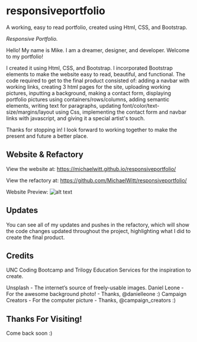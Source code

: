 # responsiveportfolio

A working, easy to read portfolio, created using Html, CSS, and Bootstrap.

_Responsive Portfolio._


Hello! My name is Mike. I am a dreamer, designer, and developer. Welcome to my portfolio!

I created it using Html, CSS, and Bootstrap. I incorporated Bootstrap elements to make the website easy to read, beautiful, and functional. The code required to get to the final product consisted of: adding a navbar with working links, creating 3 html pages for the site, uploading working pictures, inputting a background, making a contact form, displaying portfolio pictures using containers/rows/columns, adding semantic elements, writing text for paragraphs, updating font/color/text-size/margins/layout using Css, implementing the contact form and navbar links with javascript, and giving it a special artist's touch. 

Thanks for stopping in! I look forward to working together to make the present and future a better place. 

## Website & Refactory

View the website at: https://michaelwitt.github.io/responsiveportfolio/

View the refactory at: https://github.com/MichaelWitt/responsiveportfolio/

Website Preview: ![alt text](https://michaelwitt.github.io/responsiveportfolio/responsiveportfolio.png)

## Updates

You can see all of my updates and pushes in the refactory, which will show the code changes updated throughout the project, highlighting what I did to create the final product.

## Credits

UNC Coding Bootcamp and Trilogy Education Services for the inspiration to create.

Unsplash - The internet’s source of freely-usable images.
Daniel Leone - For the awesome background photo! - Thanks, @danielleone :)
Campaign Creators - For the computer picture - Thanks, @campaign_creators :)

## Thanks For Visiting!

Come back soon :)
